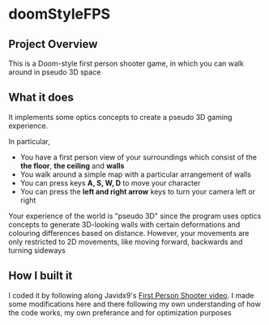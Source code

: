 # doomStyleFPS

## Project Overview
This is a Doom-style first person shooter game, in which you can walk around in pseudo 3D space

## What it does
It implements some optics concepts to create a pseudo 3D gaming experience.

In particular,
* You have a first person view of your surroundings which consist of the **the floor**, **the ceiling** and **walls**
* You walk around a simple map with a particular arrangement of walls
* You can press keys **A, S, W, D** to move your character
* You can press the **left and right arrow** keys to turn your camera left or right

Your experience of the world is "pseudo 3D" since the program uses optics concepts to generate 3D-looking walls with certain deformations and colouring differences based on distance. However, your movements are only restricted to 2D movements, like moving forward, backwards and turning sideways

## How I built it
I coded it by following along Javidx9's [First Person Shooter video](https://www.youtube.com/watch?v=xW8skO7MFYw&list=PLrOv9FMX8xJE8NgepZR1etrsU63fDDGxO&index=2). I made some modifications here and there following my own understanding of how the code works, my own preferance and for optimization purposes
  
